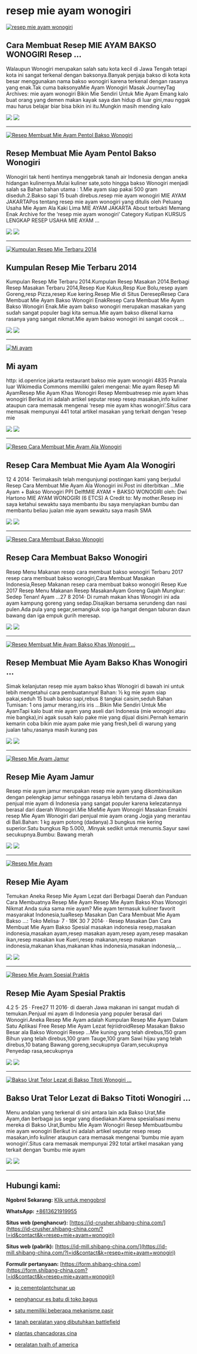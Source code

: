 # resep mie ayam wonogiri

<a href="https://swt.shibang-china.com/?l=id&img&k=resep+mie+ayam+wonogiri" target="_blank">![resep mie ayam wonogiri](http://static.shibang-china.com/all-800x300/417.jpg)</a>

## Cara Membuat Resep MIE AYAM BAKSO WONOGIRI Resep …
Walaupun Wonogiri merupakan salah satu kota kecil di Jawa Tengah tetapi kota ini sangat terkenal dengan baksonya.Banyak penjaja bakso di kota kota besar menggunakan nama bakso wonogiri karena terkenal dengan rasanya yang enak.Tak cuma baksonyaMie Ayam Wonogiri Masak JourneyTag Archives: mie ayam wonogiri Bikin Mie Sendiri Untuk Mie Ayam Emang kalo buat orang yang demen makan kayak saya dan hidup di luar gini,mau nggak mau harus belajar biar bisa bikin ini itu.Mungkin masih mending kalo


<a href="https://whatsapp.shibangsoft.com/WhatsApp.php" target="_blank" title="WhatsApp">![](http://static.shibang-china.com/icon/whatsapp.png)</a> <a href="https://swt.shibang-china.com/?l=id&icon&k=resep+mie+ayam+wonogiri" target="_blank">![](http://static.shibang-china.com/icon/chat-id.png)</a>

---

<a href="https://swt.shibang-china.com/?l=id&img&k=resep+mie+ayam+wonogiri" target="_blank">![Resep Membuat Mie Ayam Pentol Bakso Wonogiri](http://static.shibang-china.com/all-800x300/1294.jpg)</a>

## Resep Membuat Mie Ayam Pentol Bakso Wonogiri
Wonogiri tak henti hentinya menggebrak tanah air Indonesia dengan aneka hidangan kulinernya.Mulai kuliner sate,soto hingga bakso Wonogiri menjadi salah sa Bahan bahan utama : 1.Mie ayam siap pakai 500 gram diseduh.2.Bakso sapi 15 buah direbus.resep mie ayam wonogiri MIE AYAM JAKARTAPos tentang resep mie ayam wonogiri yang ditulis oleh Peluang Usaha Mie Ayam Ala Kaki Lima MIE AYAM JAKARTA About terbukti Memang Enak Archive for the ‘resep mie ayam wonogiri’ Category Kutipan KURSUS LENGKAP RESEP USAHA MIE AYAM …


<a href="https://whatsapp.shibangsoft.com/WhatsApp.php" target="_blank" title="WhatsApp">![](http://static.shibang-china.com/icon/whatsapp.png)</a> <a href="https://swt.shibang-china.com/?l=id&icon&k=resep+mie+ayam+wonogiri" target="_blank">![](http://static.shibang-china.com/icon/chat-id.png)</a>

---

<a href="https://swt.shibang-china.com/?l=id&img&k=resep+mie+ayam+wonogiri" target="_blank">![Kumpulan Resep Mie Terbaru 2014](http://static.shibang-china.com/all-800x300/282.jpg)</a>

## Kumpulan Resep Mie Terbaru 2014
Kumpulan Resep Mie Terbaru 2014.Kumpulan Resep Masakan 2014.Berbagi Resep Masakan Terbaru 2014,Resep Kue Kukus,Resp Kue Bolu,resep ayam Goreng,resp Pizza,resep Kue kering.Resep Mie di Situs DeresepResep Cara Membuat Mie Ayam Bakso Wonogiri EnakResep Cara Membuat Mie Ayam Bakso Wonogiri Enak.Mie ayam bakso wonogiri merupakan masakan yang sudah sangat populer bagi kita semua.Mie ayam bakso dikenal karna rasanya yang sangat nikmat.Mie ayam bakso wonogiri ini sangat cocok …


<a href="https://whatsapp.shibangsoft.com/WhatsApp.php" target="_blank" title="WhatsApp">![](http://static.shibang-china.com/icon/whatsapp.png)</a> <a href="https://swt.shibang-china.com/?l=id&icon&k=resep+mie+ayam+wonogiri" target="_blank">![](http://static.shibang-china.com/icon/chat-id.png)</a>

---

<a href="https://swt.shibang-china.com/?l=id&img&k=resep+mie+ayam+wonogiri" target="_blank">![Mi ayam](http://static.shibang-china.com/all-800x300/616.jpg)</a>

## Mi ayam
http: id.openrice jakarta restaurant bakso mie ayam wonogiri 4835 Pranala luar Wikimedia Commons memiliki galeri mengenai: Mie ayam Resep Mi AyamResep Mie Ayam Khas Wonogiri Resep Membuatresep mie ayam khas wonogiri Berikut ini adalah artikel seputar resep resep masakan,info kuliner ataupun cara memasak mengenai ‘resep mie ayam khas wonogiri’.Situs cara memasak mempunyai 441 total artikel masakan yang terkait dengan ‘resep mie


<a href="https://whatsapp.shibangsoft.com/WhatsApp.php" target="_blank" title="WhatsApp">![](http://static.shibang-china.com/icon/whatsapp.png)</a> <a href="https://swt.shibang-china.com/?l=id&icon&k=resep+mie+ayam+wonogiri" target="_blank">![](http://static.shibang-china.com/icon/chat-id.png)</a>

---

<a href="https://swt.shibang-china.com/?l=id&img&k=resep+mie+ayam+wonogiri" target="_blank">![Resep Cara Membuat Mie Ayam Ala Wonogiri](http://static.shibang-china.com/all-800x300/658.jpg)</a>

## Resep Cara Membuat Mie Ayam Ala Wonogiri
12 4 2014· Terimakasih telah mengunjungi postingan kami yang berjudul Resep Cara Membuat Mie Ayam Ala Wonogiri ini.Post ini diterbitkan …Mie Ayam + Bakso Wonogiri PPI DelftMIE AYAM + BAKSO WONOGIRI oleh: Dwi Hartono MIE AYAM WONOGIRI (6 ETCS) A Credit to: My mother.Resep ini saya ketahui sewaktu saya membantu ibu saya menyiapkan bumbu dan membantu beliau jualan mie ayam sewaktu saya masih SMA


<a href="https://whatsapp.shibangsoft.com/WhatsApp.php" target="_blank" title="WhatsApp">![](http://static.shibang-china.com/icon/whatsapp.png)</a> <a href="https://swt.shibang-china.com/?l=id&icon&k=resep+mie+ayam+wonogiri" target="_blank">![](http://static.shibang-china.com/icon/chat-id.png)</a>

---

<a href="https://swt.shibang-china.com/?l=id&img&k=resep+mie+ayam+wonogiri" target="_blank">![Resep Cara Membuat Bakso Wonogiri](http://static.shibang-china.com/all-800x300/90.jpg)</a>

## Resep Cara Membuat Bakso Wonogiri
Resep Menu Makanan resep cara membuat bakso wonogiri Terbaru 2017 resep cara membuat bakso wonogiri,Cara Membuat Masakan Indonesia,Resep Makanan resep cara membuat bakso wonogiri Resep Kue 2017 Resep Menu Makanan Resep MasakanAyam Goreng Gajah Mungkur: Sedep Tenan! Ayam …27 8 2014· Di rumah makan khas Wonogiri ini ada ayam kampung goreng yang sedap.Disajikan bersama serundeng dan nasi pulen.Ada pula yang segar,semangkuk sop iga hangat dengan taburan daun bawang dan iga empuk gurih meresap.


<a href="https://whatsapp.shibangsoft.com/WhatsApp.php" target="_blank" title="WhatsApp">![](http://static.shibang-china.com/icon/whatsapp.png)</a> <a href="https://swt.shibang-china.com/?l=id&icon&k=resep+mie+ayam+wonogiri" target="_blank">![](http://static.shibang-china.com/icon/chat-id.png)</a>

---

<a href="https://swt.shibang-china.com/?l=id&img&k=resep+mie+ayam+wonogiri" target="_blank">![Resep Membuat Mie Ayam Bakso Khas Wonogiri …](http://static.shibang-china.com/all-800x300/163.jpg)</a>

## Resep Membuat Mie Ayam Bakso Khas Wonogiri …
Simak kelanjutan resep mie ayam bakso khas Wonogiri di bawah ini untuk lebih mengetahui cara pembuatannya! Bahan: ½ kg mie ayam siap pakai,seduh 15 buah bakso sapi,rebus 8 tangkai caisim,seduh Bahan Tumisan: 1 ons jamur merang,iris iris …Bikin Mie Sendiri Untuk Mie AyamTapi kalo buat mie ayam yang aseli dari Indonesia (mie wonogiri atau mie bangka),ini agak susah kalo pake mie yang dijual disini.Pernah kemarin kemarin coba bikin mie ayam pake mie yang fresh,beli di warung yang jualan tahu,rasanya masih kurang pas


<a href="https://whatsapp.shibangsoft.com/WhatsApp.php" target="_blank" title="WhatsApp">![](http://static.shibang-china.com/icon/whatsapp.png)</a> <a href="https://swt.shibang-china.com/?l=id&icon&k=resep+mie+ayam+wonogiri" target="_blank">![](http://static.shibang-china.com/icon/chat-id.png)</a>

---

<a href="https://swt.shibang-china.com/?l=id&img&k=resep+mie+ayam+wonogiri" target="_blank">![Resep Mie Ayam Jamur](http://static.shibang-china.com/all-800x300/1462.jpg)</a>

## Resep Mie Ayam Jamur
Resep mie ayam jamur merupakan resep mie ayam yang dikombinasikan dengan pelengkap jamur sehingga rasanya lebih terutama di Jawa dan penjual mie ayam di Indonesia yang sangat populer karena kelezatannya berasal dari daerah Wonogiri.Mie MieMie Ayam Wonogiri Masakan EmakIni resep Mie Ayam Wonogiri dari penjual mie ayam orang Jogja yang merantau di Bali.Bahan: 1 kg ayam potong (dadanya).3 bungkus mie kering superior.Satu bungkus Rp 5.000, .Minyak sedikit untuk menumis.Sayur sawi secukupnya.Bumbu: Bawang merah


<a href="https://whatsapp.shibangsoft.com/WhatsApp.php" target="_blank" title="WhatsApp">![](http://static.shibang-china.com/icon/whatsapp.png)</a> <a href="https://swt.shibang-china.com/?l=id&icon&k=resep+mie+ayam+wonogiri" target="_blank">![](http://static.shibang-china.com/icon/chat-id.png)</a>

---

<a href="https://swt.shibang-china.com/?l=id&img&k=resep+mie+ayam+wonogiri" target="_blank">![Resep Mie Ayam](http://static.shibang-china.com/all-800x300/1253.jpg)</a>

## Resep Mie Ayam
Temukan Aneka Resep Mie Ayam Lezat dari Berbagai Daerah dan Panduan Cara Membuatnya Resep Mie Ayam Resep Mie Ayam Bakso Khas Wonogiri Nikmat Anda suka sama mie ayam? Mie ayam termasuk kuliner favorit masyarakat Indonesia,tuaResep Masakan Dan Cara Membuat Mie Ayam Bakso …: Toko Melisa· 7 · 18K 30 7 2014· · Resep Masakan Dan Cara Membuat Mie Ayam Bakso Spesial masakan indonesia resep,masakan indonesia,masakan ayam,resep masakan ayam,resep ayam,resep masakan ikan,resep masakan kue Kueri,resep makanan,resep makanan indonesia,makanan khas,makanan khas indonesia,masakan indonesia,…


<a href="https://whatsapp.shibangsoft.com/WhatsApp.php" target="_blank" title="WhatsApp">![](http://static.shibang-china.com/icon/whatsapp.png)</a> <a href="https://swt.shibang-china.com/?l=id&icon&k=resep+mie+ayam+wonogiri" target="_blank">![](http://static.shibang-china.com/icon/chat-id.png)</a>

---

<a href="https://swt.shibang-china.com/?l=id&img&k=resep+mie+ayam+wonogiri" target="_blank">![Resep Mie Ayam Spesial Praktis](http://static.shibang-china.com/all-800x300/733.jpg)</a>

## Resep Mie Ayam Spesial Praktis
4.2 5· 25 · Free27 11 2016· di daerah Jawa makanan ini sangat mudah di temukan.Penjual mi ayam di Indonesia yang populer berasal dari Wonogiri.Aneka Resep Mie Ayam adalah Kumpulan Resep Mie Ayam Dalam Satu Aplikasi Free Resep Mie Ayam Lezat fejriidroidResep Masakan Bakso Besar ala Bakso Wonogiri Resep …Mie kuning yang telah direbus,150 gram Bihun yang telah direbus,100 gram Tauge,100 gram Sawi hijau yang telah direbus,10 batang Bawang goreng,secukupnya Garam,secukupnya Penyedap rasa,secukupnya


<a href="https://whatsapp.shibangsoft.com/WhatsApp.php" target="_blank" title="WhatsApp">![](http://static.shibang-china.com/icon/whatsapp.png)</a> <a href="https://swt.shibang-china.com/?l=id&icon&k=resep+mie+ayam+wonogiri" target="_blank">![](http://static.shibang-china.com/icon/chat-id.png)</a>

---

<a href="https://swt.shibang-china.com/?l=id&img&k=resep+mie+ayam+wonogiri" target="_blank">![Bakso Urat Telor Lezat di Bakso Titoti Wonogiri …](http://static.shibang-china.com/all-800x300/1277.jpg)</a>

## Bakso Urat Telor Lezat di Bakso Titoti Wonogiri …
Menu andalan yang terkenal di sini antara lain ada Bakso Urat,Mie Ayam,dan berbagai jus segar yang disediakan.Karena spesialisasi menu mereka di Bakso Urat,Bumbu Mie Ayam Wonogiri Resep Membuatbumbu mie ayam wonogiri Berikut ini adalah artikel seputar resep resep masakan,info kuliner ataupun cara memasak mengenai ‘bumbu mie ayam wonogiri’.Situs cara memasak mempunyai 292 total artikel masakan yang terkait dengan ‘bumbu mie ayam


<a href="https://whatsapp.shibangsoft.com/WhatsApp.php" target="_blank" title="WhatsApp">![](http://static.shibang-china.com/icon/whatsapp.png)</a> <a href="https://swt.shibang-china.com/?l=id&icon&k=resep+mie+ayam+wonogiri" target="_blank">![](http://static.shibang-china.com/icon/chat-id.png)</a>

---
## Hubungi kami:

**Ngobrol Sekarang:** [Klik untuk mengobrol](https://swt.shibang-china.com?l=id&contact&k=resep+mie+ayam+wonogiri)

**WhatsApp:**  [+8613621919955](https://whatsapp.shibangsoft.com/WhatsApp.php)

**Situs web (penghancur):** [https://id-crusher.shibang-china.com/](https://id-crusher.shibang-china.com/?l=id&contact&k=resep+mie+ayam+wonogiri)

**Situs web (pabrik):** [https://id-mill.shibang-china.com/](https://id-mill.shibang-china.com/?l=id&contact&k=resep+mie+ayam+wonogiri)

**Formulir pertanyaan:** [https://form.shibang-china.com](https://form.shibang-china.com?l=id&contact&k=resep+mie+ayam+wonogiri)

* [jp cementplantchunar up](../30/jp%20cementplantchunar%20up.md)

* [penghancur es batu di toko bagus](../27/penghancur%20es%20batu%20di%20toko%20bagus.md)

* [satu memiliki beberapa mekanisme pasir](../26/satu%20memiliki%20beberapa%20mekanisme%20pasir.md)

* [tanah peralatan yang dibutuhkan battlefield](../24/tanah%20peralatan%20yang%20dibutuhkan%20battlefield.md)

* [plantas chancadoras cina](../29/plantas%20chancadoras%20cina.md)

* [peralatan tvalh of america](../22/peralatan%20tvalh%20of%20america.md)